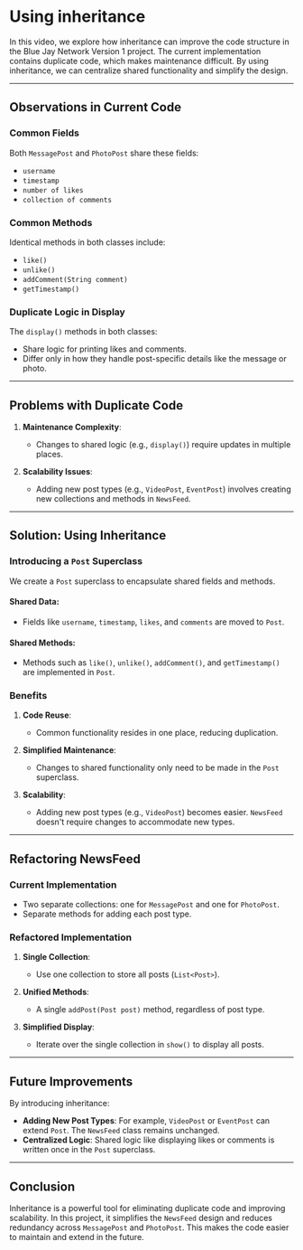 # Using inheritance

In this video, we explore how inheritance can improve the code structure in the Blue Jay Network Version 1 project. The current implementation contains duplicate code, which makes maintenance difficult. By using inheritance, we can centralize shared functionality and simplify the design.

---

## Observations in Current Code

### Common Fields
Both `MessagePost` and `PhotoPost` share these fields:
- `username`
- `timestamp`
- `number of likes`
- `collection of comments`

### Common Methods
Identical methods in both classes include:
- `like()`
- `unlike()`
- `addComment(String comment)`
- `getTimestamp()`

### Duplicate Logic in Display
The `display()` methods in both classes:
- Share logic for printing likes and comments.
- Differ only in how they handle post-specific details like the message or photo.

---

## Problems with Duplicate Code

1. **Maintenance Complexity**:
   - Changes to shared logic (e.g., `display()`) require updates in multiple places.
   
2. **Scalability Issues**:
   - Adding new post types (e.g., `VideoPost`, `EventPost`) involves creating new collections and methods in `NewsFeed`.

---

## Solution: Using Inheritance

### Introducing a `Post` Superclass
We create a `Post` superclass to encapsulate shared fields and methods.

#### Shared Data:
- Fields like `username`, `timestamp`, `likes`, and `comments` are moved to `Post`.

#### Shared Methods:
- Methods such as `like()`, `unlike()`, `addComment()`, and `getTimestamp()` are implemented in `Post`.

### Benefits
1. **Code Reuse**:
   - Common functionality resides in one place, reducing duplication.

2. **Simplified Maintenance**:
   - Changes to shared functionality only need to be made in the `Post` superclass.

3. **Scalability**:
   - Adding new post types (e.g., `VideoPost`) becomes easier. `NewsFeed` doesn't require changes to accommodate new types.

---

## Refactoring NewsFeed

### Current Implementation
- Two separate collections: one for `MessagePost` and one for `PhotoPost`.
- Separate methods for adding each post type.

### Refactored Implementation
1. **Single Collection**:
   - Use one collection to store all posts (`List<Post>`).

2. **Unified Methods**:
   - A single `addPost(Post post)` method, regardless of post type.

3. **Simplified Display**:
   - Iterate over the single collection in `show()` to display all posts.

---

## Future Improvements

By introducing inheritance:
- **Adding New Post Types**: For example, `VideoPost` or `EventPost` can extend `Post`. The `NewsFeed` class remains unchanged.
- **Centralized Logic**: Shared logic like displaying likes or comments is written once in the `Post` superclass.

---

## Conclusion

Inheritance is a powerful tool for eliminating duplicate code and improving scalability. In this project, it simplifies the `NewsFeed` design and reduces redundancy across `MessagePost` and `PhotoPost`. This makes the code easier to maintain and extend in the future.
